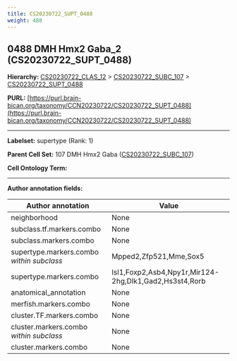 ```yaml
---
title: CS20230722_SUPT_0488
weight: 488
---
```

## 0488 DMH Hmx2 Gaba_2 (CS20230722_SUPT_0488)
<b>Hierarchy: </b>
[CS20230722_CLAS_12](../CS20230722_CLAS_12) >
[CS20230722_SUBC_107](../CS20230722_SUBC_107) >
[CS20230722_SUPT_0488](../CS20230722_SUPT_0488)

**PURL:** [https://purl.brain-bican.org/taxonomy/CCN20230722/CS20230722_SUPT_0488](https://purl.brain-bican.org/taxonomy/CCN20230722/CS20230722_SUPT_0488)

---


**Labelset:** supertype (Rank: 1)

**Parent Cell Set:** 107 DMH Hmx2 Gaba ([CS20230722_SUBC_107](../CS20230722_SUBC_107))



**Cell Ontology Term:** 

[MARKER GENES.]: #


---

[TRANSFERRED ANNOTATIONS.]: #


[AUTHOR ANNOTATION FIELDS.]: #


**Author annotation fields:**

| Author annotation | Value |
|-------------------|-------|
|neighborhood|None|
|subclass.tf.markers.combo|None|
|subclass.markers.combo|None|
|supertype.markers.combo _within subclass_|Mpped2,Zfp521,Mme,Sox5|
|supertype.markers.combo|Isl1,Foxp2,Asb4,Npy1r,Mir124-2hg,Dlk1,Gad2,Hs3st4,Rorb|
|anatomical_annotation|None|
|merfish.markers.combo|None|
|cluster.TF.markers.combo|None|
|cluster.markers.combo _within subclass_|None|
|cluster.markers.combo|None|
